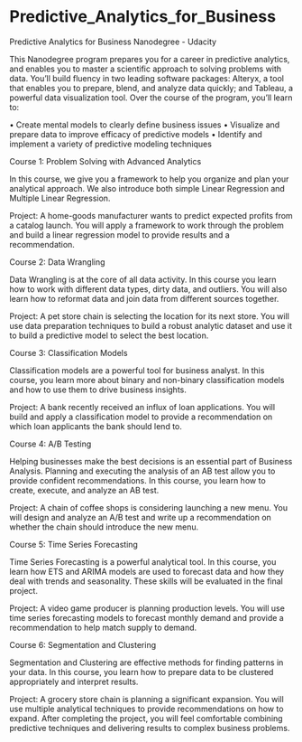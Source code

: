 # Predictive_Analytics_for_Business
Predictive Analytics for Business Nanodegree - Udacity

This Nanodegree program prepares you for a career in predictive analytics, and enables you to master a scientific approach to solving problems with data. You’ll build fluency in two leading software packages: Alteryx, a tool that enables you to prepare, blend, and analyze data quickly; and Tableau, a powerful data visualization tool. Over the course of the program, you’ll learn to:

• Create mental models to clearly define business issues
• Visualize and prepare data to improve efficacy of predictive models
• Identify and implement a variety of predictive modeling techniques


Course 1: Problem Solving with Advanced Analytics

In this course, we give you a framework to help you organize and plan your analytical approach. We also introduce both simple Linear Regression and Multiple Linear Regression.

Project: A home-goods manufacturer wants to predict expected profits from a catalog launch. You will apply a framework to work through the problem and build a linear regression model to provide results and a recommendation.


Course 2: Data Wrangling

Data Wrangling is at the core of all data activity. In this course you learn how to work with different data types, dirty data, and outliers. You will also learn how to reformat data and join data from different sources together.

Project: A pet store chain is selecting the location for its next store. You will use data preparation techniques to build a robust analytic dataset and use it to build a predictive model to select the best location.


Course 3: Classification Models

Classification models are a powerful tool for business analyst. In this course, you learn more about binary and non-binary classification models and how to use them to drive business insights.

Project: A bank recently received an influx of loan applications. You will build and apply a classification model to provide a recommendation on which loan applicants the bank should lend to.


Course 4: A/B Testing

Helping businesses make the best decisions is an essential part of Business Analysis. Planning and executing the analysis of an AB test allow you to provide confident recommendations. In this course, you learn how to create, execute, and analyze an AB test.

Project: A chain of coffee shops is considering launching a new menu. You will design and analyze an A/B test and write up a recommendation on whether the chain should introduce the new menu.


Course 5: Time Series Forecasting

Time Series Forecasting is a powerful analytical tool. In this course, you learn how ETS and ARIMA models are used to forecast data and how they deal with trends and seasonality. These skills will be evaluated in the final project.

Project: A video game producer is planning production levels. You will use time series forecasting models to forecast monthly demand and provide a recommendation to help match supply to demand.


Course 6: Segmentation and Clustering

Segmentation and Clustering are effective methods for finding patterns in your data. In this course, you learn how to prepare data to be clustered appropriately and interpret results.

Project: A grocery store chain is planning a significant expansion. You will use multiple analytical techniques to provide recommendations on how to expand. After completing the project, you will feel comfortable combining predictive techniques and delivering results to complex business problems.
